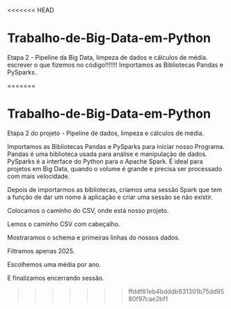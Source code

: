 <<<<<<< HEAD
# Trabalho-de-Big-Data-em-Python
Etapa 2 - Pipeline da Big Data, limpeza de dados e cálculos de média. 
escrever o que fizemos no código!!!!!!!
Importamos as Bibliotecas Pandas e PySparks.



=======
# Trabalho-de-Big-Data-em-Python
Etapa 2 do projeto - Pipeline de dados, limpeza e cálculos de média. 

Importamos as Bibliotecas Pandas e PySparks para iniciar nosso Programa.
Pandas é uma biblioteca usada para análise e manipulação de dados.
PySparks é a interface do Python para o Apache Spark. É ideal para projetos em Big Data, quando o volume é grande e precisa ser processado com mais velocidade. 

Depois de importarmos as bibliotecas, criamos uma sessão Spark que tem a função de dar um nome à aplicação e 
criar uma sessão se não existir.

Colocamos o caminho do CSV, onde está nosso projeto.

Lemos o caminho CSV com cabeçalho.

Mostraramos o schema e primeiras linhas do nossos dados.

Filtramos apenas 2025.

Escolhemos uma média por ano.

E finalizamos encerrando sessão.




>>>>>>> ffddf81eb4bdddb931301b75dd9580f97cae2bf1
